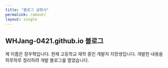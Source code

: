 ```yaml
---
title: "블로그 설명서"
permalink: /about/
layout: single
---
```


## WHJang-0421.github.io 블로그

제 이름은 장우혁입니다. 현재 고등학교 재학 중인 개발자 지망생입니다. 개발한 내용을 하루하루 정리하려 개발 블로그를 열었습니다.